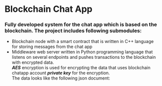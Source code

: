 # Blockchain Chat App
### Fully developed system for the chat app which is based on the blockchain. The project includes following submodules:
- Blockchain node with a smart contract that is written in C++ language for storing messages from the chat app
- Middleware web server written in Python programming language that listens on several endpoints and pushes transactions to the blockchain with encrypted data. <br>
***AES*** encryption is used for encrypting the data that uses blockchain chatapp account ***private key*** for the encryption. <br>
The data looks like the following json document:

